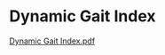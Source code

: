 # Dynamic Gait Index

[Dynamic Gait Index.pdf](Dynamic%20Gait%20Index%20aa12f1fd8d5f409d95cd1897e87314f8/Dynamic_Gait_Index.pdf)